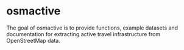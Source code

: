 
<!-- README.md is generated from README.Rmd. Please edit that file -->

# osmactive

<!-- badges: start -->
<!-- badges: end -->

The goal of osmactive is to provide functions, example datasets and
documentation for extracting active travel infrastructure from
OpenStreetMap data.
